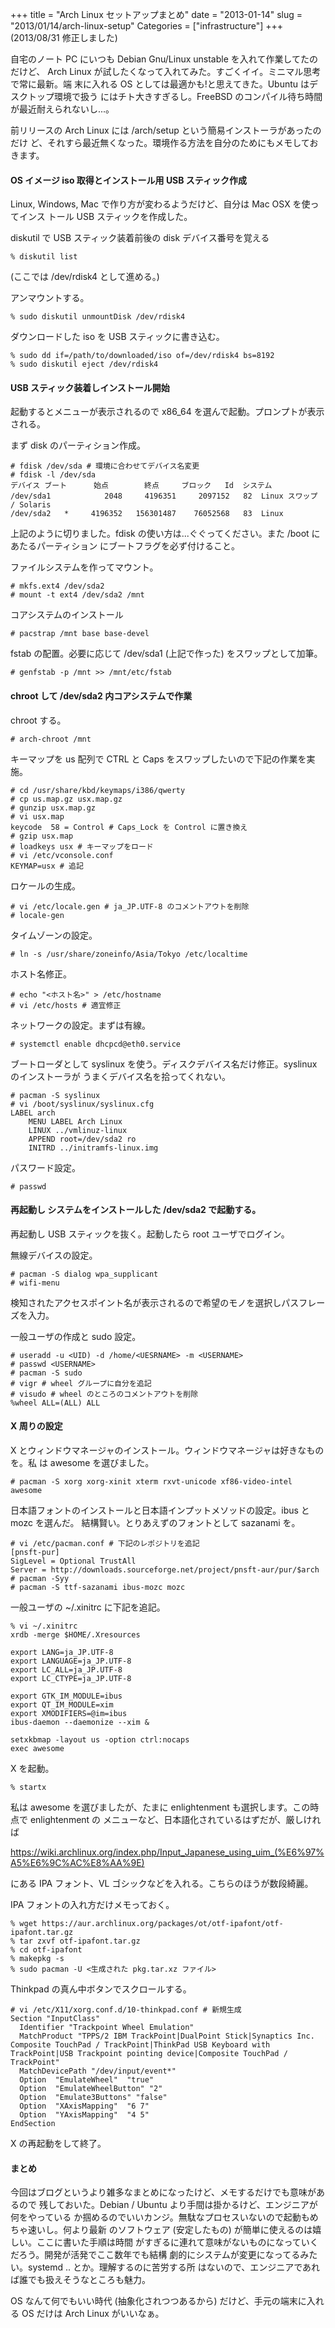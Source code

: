 +++
title = "Arch Linux セットアップまとめ"
date = "2013-01-14"
slug = "2013/01/14/arch-linux-setup"
Categories = ["infrastructure"]
+++
(2013/08/31 修正しました)

自宅のノート PC にいつも Debian Gnu/Linux unstable を入れて作業してたのだけど、
Arch Linux が試したくなって入れてみた。すごくイイ。ミニマル思考で常に最新。端
末に入れる OS としては最適かも!と思えてきた。Ubuntu はデスクトップ環境で扱う
にはチト大きすぎるし。FreeBSD のコンパイル待ち時間が最近耐えられないし...。

前リリースの Arch Linux には /arch/setup という簡易インストーラがあったのだけ
ど、それすら最近無くなった。環境作る方法を自分のためにもメモしておきます。

#### OS イメージ iso 取得とインストール用 USB スティック作成

Linux, Windows, Mac で作り方が変わるようだけど、自分は Mac OSX を使ってインス
トール USB スティックを作成した。

diskutil で USB スティック装着前後の disk デバイス番号を覚える

    % diskutil list

(ここでは /dev/rdisk4 として進める。)

アンマウントする。

    % sudo diskutil unmountDisk /dev/rdisk4

ダウンロードした iso を USB スティックに書き込む。

    % sudo dd if=/path/to/downloaded/iso of=/dev/rdisk4 bs=8192
	% sudo diskutil eject /dev/rdisk4

#### USB スティック装着しインストール開始

起動するとメニューが表示されるので x86_64 を選んで起動。プロンプトが表示される。

まず disk のパーティション作成。

    # fdisk /dev/sda # 環境に合わせてデバイス名変更
	# fdisk -l /dev/sda
    デバイス ブート      始点        終点     ブロック   Id  システム
	/dev/sda1            2048     4196351     2097152   82  Linux スワップ / Solaris
	/dev/sda2   *     4196352   156301487    76052568   83  Linux

上記のように切りました。fdisk の使い方は...ぐぐってください。また /boot にあたるパーティション
にブートフラグを必ず付けること。

ファイルシステムを作ってマウント。

    # mkfs.ext4 /dev/sda2
	# mount -t ext4 /dev/sda2 /mnt

コアシステムのインストール

    # pacstrap /mnt base base-devel

fstab の配置。必要に応じて /dev/sda1 (上記で作った) をスワップとして加筆。

    # genfstab -p /mnt >> /mnt/etc/fstab

#### chroot して /dev/sda2 内コアシステムで作業

chroot する。

    # arch-chroot /mnt

キーマップを us 配列で CTRL と Caps をスワップしたいので下記の作業を実施。

    # cd /usr/share/kbd/keymaps/i386/qwerty
	# cp us.map.gz usx.map.gz
	# gunzip usx.map.gz
	# vi usx.map
	keycode  58 = Control # Caps_Lock を Control に置き換え
	# gzip usx.map
	# loadkeys usx # キーマップをロード
	# vi /etc/vconsole.conf
	KEYMAP=usx # 追記

ロケールの生成。

    # vi /etc/locale.gen # ja_JP.UTF-8 のコメントアウトを削除
	# locale-gen

タイムゾーンの設定。

    # ln -s /usr/share/zoneinfo/Asia/Tokyo /etc/localtime

ホスト名修正。

    # echo "<ホスト名>" > /etc/hostname
	# vi /etc/hosts # 適宜修正

ネットワークの設定。まずは有線。

    # systemctl enable dhcpcd@eth0.service

ブートローダとして syslinux を使う。ディスクデバイス名だけ修正。syslinux のインストーラが
うまくデバイス名を拾ってくれない。

    # pacman -S syslinux
	# vi /boot/syslinux/syslinux.cfg
	LABEL arch
        MENU LABEL Arch Linux
        LINUX ../vmlinuz-linux
        APPEND root=/dev/sda2 ro
        INITRD ../initramfs-linux.img

パスワード設定。

    # passwd

#### 再起動し システムをインストールした /dev/sda2 で起動する。

再起動し USB スティックを抜く。起動したら root ユーザでログイン。

無線デバイスの設定。

    # pacman -S dialog wpa_supplicant
	# wifi-menu

検知されたアクセスポイント名が表示されるので希望のモノを選択しパスフレーズを入力。

一般ユーザの作成と sudo 設定。

    # useradd -u <UID) -d /home/<UESRNAME> -m <USERNAME>
    # passwd <USERNAME>
	# pacman -S sudo
	# vigr # wheel グループに自分を追記
	# visudo # wheel のところのコメントアウトを削除
	%wheel ALL=(ALL) ALL

#### X 周りの設定

X とウィンドウマネージャのインストール。ウィンドウマネージャは好きなものを。私
は awesome を選びました。

    # pacman -S xorg xorg-xinit xterm rxvt-unicode xf86-video-intel awesome

日本語フォントのインストールと日本語インプットメソッドの設定。ibus と mozc を選んだ。
結構賢い。とりあえずのフォントとして sazanami を。

    # vi /etc/pacman.conf # 下記のレポジトリを追記
	[pnsft-pur]
    SigLevel = Optional TrustAll
	Server = http://downloads.sourceforge.net/project/pnsft-aur/pur/$arch
	# pacman -Syy
    # pacman -S ttf-sazanami ibus-mozc mozc

一般ユーザの ~/.xinitrc に下記を追記。

    % vi ~/.xinitrc
	xrdb -merge $HOME/.Xresources
	
	export LANG=ja_JP.UTF-8
	export LANGUAGE=ja_JP.UTF-8
	export LC_ALL=ja_JP.UTF-8
	export LC_CTYPE=ja_JP.UTF-8
	
	export GTK_IM_MODULE=ibus
	export QT_IM_MODULE=xim
	export XMODIFIERS=@im=ibus
	ibus-daemon --daemonize --xim &
	
	setxkbmap -layout us -option ctrl:nocaps
	exec awesome

X を起動。

    % startx

私は awesome を選びましたが、たまに enlightenment も選択します。この時点で enlightenment の
メニューなど、日本語化されているはずだが、厳しければ

<https://wiki.archlinux.org/index.php/Input_Japanese_using_uim_(%E6%97%A5%E6%9C%AC%E8%AA%9E)>

にある IPA フォント、VL ゴシックなどを入れる。こちらのほうが数段綺麗。

IPA フォントの入れ方だけメモっておく。

    % wget https://aur.archlinux.org/packages/ot/otf-ipafont/otf-ipafont.tar.gz
	% tar zxvf otf-ipafont.tar.gz
	% cd otf-ipafont
	% makepkg -s
	% sudo pacman -U <生成された pkg.tar.xz ファイル>

Thinkpad の真ん中ボタンでスクロールする。

    # vi /etc/X11/xorg.conf.d/10-thinkpad.conf # 新規生成
    Section "InputClass"
      Identifier "Trackpoint Wheel Emulation"
      MatchProduct "TPPS/2 IBM TrackPoint|DualPoint Stick|Synaptics Inc. Composite TouchPad / TrackPoint|ThinkPad USB Keyboard with TrackPoint|USB Trackpoint pointing device|Composite TouchPad / TrackPoint"
      MatchDevicePath "/dev/input/event*"
      Option  "EmulateWheel"  "true"
      Option  "EmulateWheelButton" "2"
      Option  "Emulate3Buttons" "false"
      Option  "XAxisMapping"  "6 7"
      Option  "YAxisMapping"  "4 5"
    EndSection

X の再起動をして終了。

#### まとめ

今回はブログというより雑多なまとめになったけど、メモするだけでも意味があるので
残しておいた。Debian / Ubuntu より手間は掛かるけど、エンジニアが何をやっている
か掴めるのでいいカンジ。無駄なプロセスいないので起動もめちゃ速いし。何より最新
のソフトウェア (安定したもの) が簡単に使えるのは嬉しい。ここに書いた手順は時間
がすぎるに連れて意味がないものになっていくだろう。開発が活発でここ数年でも結構
劇的にシステムが変更になってるみたい。systemd .. とか。理解するのに苦労する所
はないので、エンジニアであれば誰でも扱えそうなところも魅力。

OS なんて何でもいい時代 (抽象化されつつあるから) だけど、手元の端末に入れる OS
だけは Arch Linux がいいなぁ。
